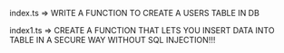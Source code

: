 index.ts => WRITE A FUNCTION TO CREATE A USERS TABLE IN DB

index1.ts => CREATE A FUNCTION THAT LETS YOU INSERT DATA INTO TABLE IN A SECURE WAY WITHOUT SQL INJECTION!!!
